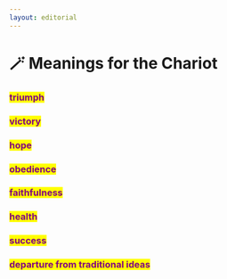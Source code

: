 ```yaml
---
layout: editorial
---
```


# 🪄 Meanings for the Chariot

### <mark style="color:purple;">triumph</mark>&#x20;

### <mark style="color:purple;">victory</mark>&#x20;

### <mark style="color:purple;">hope</mark>&#x20;

### <mark style="color:purple;">obedience</mark>&#x20;

### <mark style="color:purple;">faithfulness</mark>&#x20;

### <mark style="color:purple;">health</mark>&#x20;

### <mark style="color:purple;">success</mark>&#x20;

### <mark style="color:purple;">departure from traditional ideas</mark>
